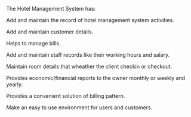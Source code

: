 The Hotel Management System has:

 Add and maintain the record of hotel management system activities.
 
 Add and maintain customer details.
 
 Helps to manage bills.
 
 Add and maintain staff records like their working hours and salary.
 
 Maintain room details that wheather the client checkin or checkout.
 
 Provides economic/financial reports to the owner monthly or weekly and yearly.
 
 Provides a convenient solution of billing pattern.
 
 Make an easy to use environment for users and customers.
